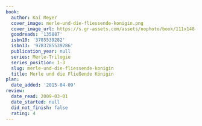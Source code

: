 ```yaml
---
book:
  author: Kai Meyer
  cover_image: merle-und-die-fliessende-konigin.png
  cover_image_url: https://s.gr-assets.com/assets/nophoto/book/111x148-bcc042a9c91a29c1d680899eff700a03.png
  goodreads: '135887'
  isbn10: '3785539282'
  isbn13: '9783785539286'
  publication_year: null
  series: Merle-Trilogie
  series_position: 1-3
  slug: merle-und-die-fliessende-konigin
  title: Merle und die Fließende Königin
plan:
  date_added: '2015-04-09'
review:
  date_read: 2009-03-01
  date_started: null
  did_not_finish: false
  rating: 4
---
```

